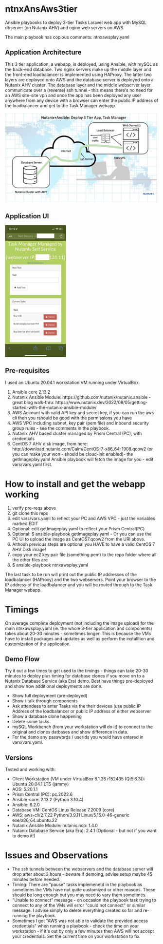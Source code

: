 # ntnxAnsAws3tier
<p>Ansible playbooks to deploy 3-tier Tasks Laravel web app with MySQL dbserver (on Nutanix AHV) and nginx web servers on AWS.</p>
<p>The main playbook has copious comments: ntnxawsplay.yaml</p>

<h2>Application Architecture</h2>
<p>This 3 tier application, a webapp, is deployed, using Ansible, with mySQL as the back-end database.  Two nginx servers make up the middle layer and the front-end loadbalancer is implemented using HAProxy.  The latter two layers are deployed onto AWS and the database server is deployed onto a Nutanix AHV cluster.  The database layer and the middle webserver layer communicate over a (reverse) ssh tunnel - this means there's no need for an AWS site-site vpn and once the app has been deployed any user anywhere from any device with a browser can enter the public IP address of the loadbalancer and get to the Task Manager webapp.</p>
<img src="images/arch-ansible-small.jpeg" 
     width="500" 
     height="auto" /> 
<h2>Application UI</h2>
<img src="images/taskappiphone-small2.jpeg" 
     width="200" 
     height="auto" />

<h2>Pre-requisites</h2>
<p>I used an Ubuntu 20.04.1 workstation VM running under VirtualBox.</p>
<ol>
     <li>Ansible core 2.13.2</li>
     <li>Nutanix Ansible Module: https://github.com/nutanix/nutanix.ansible - great blog walk-thru: https://www.nutanix.dev/2022/08/05/getting-started-with-the-nutanix-ansible-module/</li>
     <li>AWS Account with valid API key and secret key, if you can run the aws cli then you rshould be good with the permissions you have</li>
     <li>AWS VPC including subnet, key pair (pem file) and inbound security group rules - see the comments in the playbook.</li>
     <li>Nutanix AHV based cluster managed by Prism Central (PC), with credentials</li>
     <li>CentOS 7 AHV disk image, from here: http://download.nutanix.com/Calm/CentOS-7-x86_64-1908.qcow2
 (or you can make your won - should be cloud-init enabled)- the getImageplay.yaml Ansible playbook will fetch the image for you - edit vars/vars.yaml first.
</ol>
<h1>How to install and get the webapp working</h1>
<ol>
     <li>verify pre-reqs above</li>
     <li>git clone this repo</li>
     <li>edit vars/vars.yaml to reflect your PC and AWS VPC - just the variables marked EDIT</li>
     <li>Optional: edit getImageplay.yaml to reflect your Prism Central(PC)</li>
     <li>Optional: $ ansible-playbook getImageplay.yaml - Or you can use the PC UI to upload the image as CentOS7.qcow2 from the URI above.</li>
     <li>Althouh previous steps are optional you HAVE to have a valid CentOS 7 AHV Disk image!</li>
     <li>copy your ec2 key pair file (something.pem) to the repo folder where all the other files are</li>
     <li>$ ansible-playbook ntnxawsplay.yaml</li>
</ol>
<p>The last task to be run will print out the public IP addresses of the loadbalancer (HAProxy) and the two webservers.  Point your browser to the IP address of the loadbalancer and you will be routed through to the Task Manager webapp.</p>
<h1>Timings</h1>
On average complete deployment (not including the image upload) for the main ntnxawsplay.yaml (ie. the whole 3-tier application and components) takes about 20-30 minutes - sometimes longer.  This is because the VMs have to install packages and updates as well as perform the installtion and customization of the application.
<h2>Demo Flow</h2>
<p>Try it out a few times to get used to the timings - things can take 20-30 minutes to deploy plus timing for database clones if you move on to a Nutanix Database Service (aka Era) demo.  Best have things pre-deployed and show how additional deployments are done.
<ul>
     <li>Show full deployment (pre-deployed)</li>
     <li>Show / talk through components</li>
     <li>Ask attendees to enter Tasks via the their devices (use public IP Address of the loadbalancer or public IP address of either webserver</li>
     <li>Show a database clone happening</li>
     <li>Delete some tasks</li>
     <li>mySQL Workbench (from your workstation will do it) to connect to the original and clones datbases and show difference in data.</li>
     <li>For the demo any passwords / userids you would have entered in vars/vars.yaml.
</ul>
<h2>Versions</h2>
<p>Tested and working with:
<ul>
     <li>Client Workstation (VM under VirtualBox 6.1.36 r152435 (Qt5.6.3)): Ubuntu 20.04.1 LTS (jammy)</li>
     <li>AOS: 5.20.1.1</li>
     <li>Prism Central (PC): pc.2022.6</li>
     <li>Ansible-core: 2.13.2 (Python 3.10.4)</li>
     <li>Ansible: 6.2.0</li>
     <li>Database VM: CentOS Linux Release 7.2009 (core) </li>
     <li>AWS: aws-cli/2.7.22 Python/3.9.11 Linux/5.15.0-46-generic exe/x86_64.ubuntu.22 </li>
     <li>Nutanix Ansible Module: nutanix.ncp: 1.4.0</li>
     <li>Nutanix Database Service (aka Era): 2.4.1 (Optional - but not if you want to demo it!)
</ul>
<h1>Issues and Observations</h1>
<ul>
     <li>The ssh tunnels between the webservers and the database server will drop after about 2 hours - beware if demoing, advise setup maybe 45 minutes before needed.</li>
     <li>Timing:  There are "pause" tasks implemenetd in the playbook as sometimes the VMs have not quite customized or other reasons.  These should be long enough but you may need to vary them sometimes.</li>
     <li>"Unable to connect" message - on occasion the playbook task trying to connect to any of the VMs will error "could not connect" or similar message.  I advise simply to delete everything created so far and re-running the playbook.</li>
     <li>Sometimes I got "AWS was not able to validate the provided access credentials" when running a playbook - check the time on your workstation - if it's out by only a few minutes then AWS will not accept your credentials.  Set the current time on your workstation to fix.  </li>
</ul>
